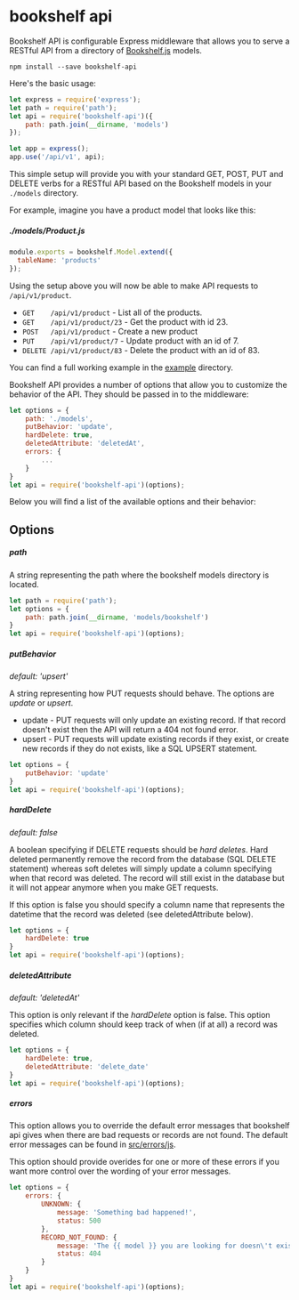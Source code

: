 # bookshelf api

Bookshelf API is configurable Express middleware that allows you to serve a RESTful API from a directory of [Bookshelf.js](http://bookshelfjs.org/) models.

`npm install --save bookshelf-api`

Here's the basic usage:

```js
let express = require('express');
let path = require('path');
let api = require('bookshelf-api')({
	path: path.join(__dirname, 'models')
});

let app = express();
app.use('/api/v1', api);
```

This simple setup will provide you with your standard GET, POST, PUT and DELETE verbs for a RESTful API based on the Bookshelf models in your `./models` directory.

For example, imagine you have a product model that looks like this:

##### ./models/Product.js
```js
module.exports = bookshelf.Model.extend({
  tableName: 'products'
});
```

Using the setup above you will now be able to make API requests to `/api/v1/product`.

* `GET    /api/v1/product` - List all of the products.
* `GET    /api/v1/product/23` - Get the product with id 23.
* `POST   /api/v1/product` - Create a new product
* `PUT    /api/v1/product/7` - Update product with an id of 7.
* `DELETE /api/v1/product/83` - Delete the product with an id of 83.

You can find a full working example in the [example](/example) directory.

Bookshelf API provides a number of options that allow you to customize the behavior of the API. They should be passed in to the middleware:

```js
let options = {
	path: './models',
	putBehavior: 'update',
	hardDelete: true,
	deletedAttribute: 'deletedAt',
	errors: {
		...
	}
}
let api = require('bookshelf-api')(options);
```

Below you will find a list of the available options and their behavior:

## Options

##### path

A string representing the path where the bookshelf models directory is located.

```js
let path = require('path');
let options = {
	path: path.join(__dirname, 'models/bookshelf')
}
let api = require('bookshelf-api')(options);
```

##### putBehavior

*default: 'upsert'*

A string representing how PUT requests should behave. The options are *update* or *upsert*.

* update - PUT requests will only update an existing record. If that record doesn't exist then the API will return a 404 not found error.
* upsert - PUT requests will update existing records if they exist, or create new records if they do not exists, like a SQL UPSERT statement.

```js
let options = {
	putBehavior: 'update'
}
let api = require('bookshelf-api')(options);
```

##### hardDelete

*default: false*

A boolean specifying if DELETE requests should be *hard deletes*. Hard deleted permanently remove the record from the database (SQL DELETE statement) whereas soft deletes will simply update a column specifying when that record was deleted. The record will still exist in the database but it will not appear anymore when you make GET requests.

If this option is false you should specify a column name that represents the datetime that the record was deleted (see deletedAttribute below).

```js
let options = {
	hardDelete: true
}
let api = require('bookshelf-api')(options);
```

##### deletedAttribute

*default: 'deletedAt'*

This option is only relevant if the *hardDelete* option is false. This option specifies which column should keep track of when (if at all) a record was deleted.

```js
let options = {
	hardDelete: true,
	deletedAttribute: 'delete_date'
}
let api = require('bookshelf-api')(options);
```

##### errors

This option allows you to override the default error messages that bookshelf api gives when there are bad requests or records are not found. The default error messages can be found in [src/errors/js](/src/errors.js).

This option should provide overides for one or more of these errors if you want more control over the wording of your error messages.

```js
let options = {
	errors: {
		UNKNOWN: {
			message: 'Something bad happened!',
			status: 500
		},
		RECORD_NOT_FOUND: {
			message: 'The {{ model }} you are looking for doesn\'t exist. id = {{ id }}.',
			status: 404
		}
	}
}
let api = require('bookshelf-api')(options);
```